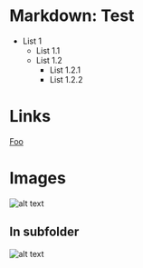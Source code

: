 
Markdown: Test
================

* List 1
	* List 1.1
	* List 1.2
		* List 1.2.1
		* List 1.2.2

# Links
[Foo](func/)

# Images
![alt text](avatar-640x480.png "Title")

## In subfolder
![alt text](subfolder/thomas_200x200.png "Another Title")